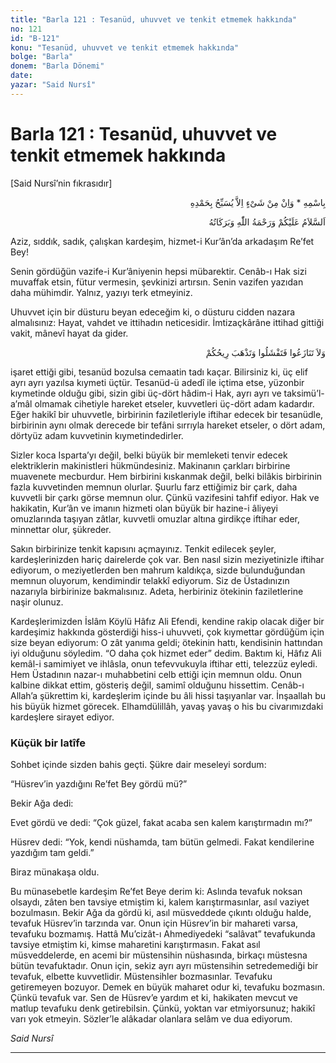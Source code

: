 ```yaml
---
title: "Barla 121 : Tesanüd, uhuvvet ve tenkit etmemek hakkında"
no: 121
id: "B-121"
konu: "Tesanüd, uhuvvet ve tenkit etmemek hakkında"
bolge: "Barla"
donem: "Barla Dönemi"
date: 
yazar: "Said Nursî"
---
```


# Barla 121 : Tesanüd, uhuvvet ve tenkit etmemek hakkında

<p class="takdim">[Said Nursî’nin fıkrasıdır]</p>

<p class="arabic" dir="rtl" title="Meal: “O’nun adıyla” * “Hiçbir şey yoktur ki O'nu hamd ile tesbih etmesin” [İsrâ Suresi, 17:44]">بِاسْمِهِ * وَاِنْ مِنْ شَىْءٍ اِلاَّ يُسَبِّحُ بِحَمْدِهِ</p>

<p class="arabic" dir="rtl" title="Meal: “Allah’ın selâmı, rahmeti ve bereketleri, üzerinize olsun.”">اَلسَّلاَمُ عَلَيْكُمْ وَرَحْمَةُ اللّٰهِ وَبَرَكَاتُهُ</p>

Aziz, sıddık, sadık, çalışkan kardeşim, hizmet-i Kur’ân’da arkadaşım Re’fet Bey!

Senin gördüğün vazife-i Kur’âniyenin hepsi mübarektir. Cenâb-ı Hak sizi muvaffak etsin, fütur vermesin, şevkinizi artırsın. Senin vazifen yazıdan daha mühimdir. Yalnız, yazıyı terk etmeyiniz.

Uhuvvet için bir düsturu beyan edeceğim ki, o düsturu cidden nazara almalısınız: Hayat, vahdet ve ittihadın neticesidir. İmtizaçkârâne ittihad gittiği vakit, mânevî hayat da gider.

<p class="arabic" dir="rtl" title="Meal: “Birbirinizle çekişmeyin. Sonra gevşersiniz ve gücünüz, devletiniz elden gider.” [Enfâl Sûresi, 8:46]">وَلاَ تَنَازَعُوا فَتَفْشَلُوا وَتَذْهَبَ رِيحُكُمْ</p>

işaret ettiği gibi, tesanüd bozulsa cemaatin tadı kaçar. Bilirsiniz ki, üç elif ayrı ayrı yazılsa kıymeti üçtür. Tesanüd-ü adedî ile içtima etse, yüzonbir kıymetinde olduğu gibi, sizin gibi üç-dört hâdim-i Hak, ayrı ayrı ve taksimü’l-a’mâl olmamak cihetiyle hareket etseler, kuvvetleri üç-dört adam kadardır. Eğer hakikî bir uhuvvetle, birbirinin faziletleriyle iftihar edecek bir tesanüdle, birbirinin aynı olmak derecede bir tefâni sırrıyla hareket etseler, o dört adam, dörtyüz adam kuvvetinin kıymetindedirler.

Sizler koca Isparta’yı değil, belki büyük bir memleketi tenvir edecek elektriklerin makinistleri hükmündesiniz. Makinanın çarkları birbirine muavenete mecburdur. Hem birbirini kıskanmak değil, belki bilâkis birbirinin fazla kuvvetinden memnun olurlar. Şuurlu farz ettiğimiz bir çark, daha kuvvetli bir çarkı görse memnun olur. Çünkü vazifesini tahfif ediyor. Hak ve hakikatin, Kur’ân ve imanın hizmeti olan büyük bir hazine-i âliyeyi omuzlarında taşıyan zâtlar, kuvvetli omuzlar altına girdikçe iftihar eder, minnettar olur, şükreder.

Sakın birbirinize tenkit kapısını açmayınız. Tenkit edilecek şeyler, kardeşlerinizden hariç dairelerde çok var. Ben nasıl sizin meziyetinizle iftihar ediyorum, o meziyetlerden ben mahrum kaldıkça, sizde bulunduğundan memnun oluyorum, kendimindir telakkî ediyorum. Siz de Üstadınızın nazarıyla birbirinize bakmalısınız. Adeta, herbiriniz ötekinin faziletlerine naşir olunuz.

Kardeşlerimizden İslâm Köylü Hâfız Ali Efendi, kendine rakip olacak diğer bir kardeşimiz hakkında gösterdiği hiss-i uhuvveti, çok kıymettar gördüğüm için size beyan ediyorum: O zât yanıma geldi; ötekinin hattı, kendisinin hattından iyi olduğunu söyledim. “O daha çok hizmet eder” dedim. Baktım ki, Hâfız Ali kemâl-i samimiyet ve ihlâsla, onun tefevvukuyla iftihar etti, telezzüz eyledi. Hem Üstadının nazar-ı muhabbetini celb ettiği için memnun oldu. Onun kalbine dikkat ettim, gösteriş değil, samimî olduğunu hissettim. Cenâb-ı Allah’a şükrettim ki, kardeşlerim içinde bu âli hissi taşıyanlar var. İnşaallah bu his büyük hizmet görecek. Elhamdülillâh, yavaş yavaş o his bu civarımızdaki kardeşlere sirayet ediyor.

### Küçük bir latîfe

Sohbet içinde sizden bahis geçti. Şükre dair meseleyi sordum:

“Hüsrev’in yazdığını Re’fet Bey gördü mü?”

Bekir Ağa dedi:

Evet gördü ve dedi: “Çok güzel, fakat acaba sen kalem karıştırmadın mı?”

Hüsrev dedi: “Yok, kendi nüshamda, tam bütün gelmedi. Fakat kendilerine yazdığım tam geldi.”

Biraz münakaşa oldu.

Bu münasebetle kardeşim Re’fet Beye derim ki: Aslında tevafuk noksan olsaydı, zâten ben tavsiye etmiştim ki, kalem karıştırmasınlar, asıl vaziyet bozulmasın. Bekir Ağa da gördü ki, asıl müsveddede çıkıntı olduğu halde, tevafuk Hüsrev’in tarzında var. Onun için Hüsrev’in bir mahareti varsa, tevafuku bozmamış. Hattâ Mu’cizât-ı Ahmediyedeki “salâvat” tevafukunda tavsiye etmiştim ki, kimse maharetini karıştırmasın. Fakat asıl müsveddelerde, en acemi bir müstensihin nüshasında, birkaçı müstesna bütün tevafuktadır. Onun için, sekiz ayrı ayrı müstensihin setredemediği bir tevafuk, elbette kuvvetlidir. Müstensihler bozmasınlar. Tevafuku getiremeyen bozuyor. Demek en büyük maharet odur ki, tevafuku bozmasın. Çünkü tevafuk var. Sen de Hüsrev’e yardım et ki, hakikaten mevcut ve matlup tevafuku denk getirebilsin. Çünkü, yoktan var etmiyorsunuz; hakikî varı yok etmeyin. Sözler’le alâkadar olanlara selâm ve dua ediyorum.

*Said Nursî*

***
